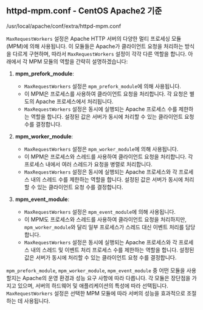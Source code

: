 ## httpd-mpm.conf - CentOS Apache2 기준
/usr/local/apache/conf/extra/httpd-mpm.conf

`MaxRequestWorkers` 설정은 Apache HTTP 서버의 다양한 멀티 프로세싱 모듈(MPM)에 의해 사용됩니다. 이 모듈들은 Apache가 클라이언트 요청을 처리하는 방식을 다르게 구현하며, 따라서 `MaxRequestWorkers` 설정이 각각 다른 역할을 합니다. 아래에서 각 MPM 모듈의 역할을 간략히 설명하겠습니다:

1. **mpm_prefork_module**:
   - `MaxRequestWorkers` 설정은 `mpm_prefork_module`에 의해 사용됩니다.
   - 이 MPM은 프로세스를 사용하여 클라이언트 요청을 처리합니다. 각 요청은 별도의 Apache 프로세스에서 처리됩니다.
   - `MaxRequestWorkers` 설정은 동시에 실행되는 Apache 프로세스 수를 제한하는 역할을 합니다. 설정된 값은 서버가 동시에 처리할 수 있는 클라이언트 요청 수를 결정합니다.

2. **mpm_worker_module**:
   - `MaxRequestWorkers` 설정은 `mpm_worker_module`에 의해 사용됩니다.
   - 이 MPM은 프로세스와 스레드를 사용하여 클라이언트 요청을 처리합니다. 각 프로세스 내에서 여러 스레드가 요청을 병렬로 처리합니다.
   - `MaxRequestWorkers` 설정은 동시에 실행되는 Apache 프로세스와 각 프로세스 내의 스레드 수를 제한하는 역할을 합니다. 설정된 값은 서버가 동시에 처리할 수 있는 클라이언트 요청 수를 결정합니다.

3. **mpm_event_module**:
   - `MaxRequestWorkers` 설정은 `mpm_event_module`에 의해 사용됩니다.
   - 이 MPM도 프로세스와 스레드를 사용하여 클라이언트 요청을 처리하지만, `mpm_worker_module`와 달리 일부 프로세스가 스레드 대신 이벤트 처리를 담당합니다.
   - `MaxRequestWorkers` 설정은 동시에 실행되는 Apache 프로세스와 각 프로세스 내의 스레드 및 이벤트 처리 프로세스 수를 제한하는 역할을 합니다. 설정된 값은 서버가 동시에 처리할 수 있는 클라이언트 요청 수를 결정합니다.

`mpm_prefork_module`, `mpm_worker_module`, `mpm_event_module` 중 어떤 모듈을 사용할지는 Apache의 운영 환경과 성능 요구 사항에 따라 다릅니다. 각 모듈은 장단점을 가지고 있으며, 서버의 하드웨어 및 애플리케이션의 특성에 따라 선택됩니다. `MaxRequestWorkers` 설정은 선택한 MPM 모듈에 따라 서버의 성능을 효과적으로 조절하는 데 사용됩니다.
